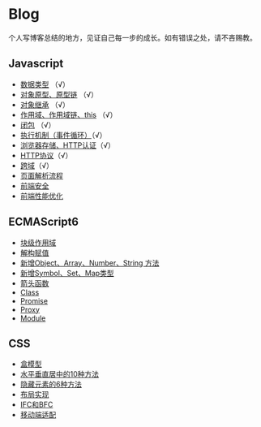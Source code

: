 # Blog
个人写博客总结的地方，见证自己每一步的成长。如有错误之处，请不吝赐教。

## Javascript
- [数据类型](https://github.com/xxicao/Blog/blob/master/JavaScript/数据类型.md) （√）
- [对象原型、原型链](https://github.com/xxicao/Blog/blob/master/JavaScript/对象原型、原型链.md) （√）
- [对象继承](https://github.com/xxicao/Blog/blob/master/JavaScript/对象继承.md) （√）
- [作用域、作用域链、this](https://github.com/xxicao/Blog/blob/master/JavaScript/作用域、作用域链.md) （√）
- [闭包](https://github.com/xxicao/Blog/blob/master/JavaScript/闭包.md) （√）
- [执行机制（事件循环）](https://github.com/xxicao/Blog/blob/master/JavaScript/执行机制（事件循环）.md)（√）
- [浏览器存储、HTTP认证](https://github.com/xxicao/Blog/blob/master/JavaScript/浏览器存储.md)（√）
- [HTTP协议](https://github.com/xxicao/Blog/blob/master/JavaScript/HTTP协议.md)（√）
- [跨域](https://github.com/xxicao/Blog/blob/master/JavaScript/跨域.md)（√）
- [页面解析流程](https://github.com/xxicao/Blog/blob/master/JavaScript/页面解析流程.md)
- [前端安全](https://github.com/xxicao/Blog/blob/master/JavaScript/前端安全.md)
- [前端性能优化](https://github.com/xxicao/Blog/blob/master/JavaScript/前端性能优化.md)

## ECMAScript6
- [块级作用域](https://github.com/xxicao/Blog/blob/master/ECMAScript6/块级作用域.md)
- [解构赋值](https://github.com/xxicao/Blog/blob/master/ECMAScript6/解构赋值.md)
- [新增Object、Array、Number、String 方法](https://github.com/xxicao/Blog/blob/master/ECMAScript6/新增常用方法.md)
- [新增Symbol、Set、Map类型](https://github.com/xxicao/Blog/blob/master/ECMAScript6/新增数据类型.md)
- [箭头函数](https://github.com/xxicao/Blog/blob/master/ECMAScript6/箭头函数.md)
- [Class](https://github.com/xxicao/Blog/blob/master/ECMAScript6/Class.md)
- [Promise](https://github.com/xxicao/Blog/blob/master/ECMAScript6/Promise.md)
- [Proxy](https://github.com/xxicao/Blog/blob/master/ECMAScript6/Proxy.md)
- [Module](https://github.com/xxicao/Blog/blob/master/ECMAScript6/Module.md)

## CSS
- [盒模型](https://github.com/xxicao/Blog/blob/master/CSS/盒模型.md)
- [水平垂直居中的10种方法](https://github.com/xxicao/Blog/blob/master/CSS/水平垂直居中.md)
- [隐藏元素的6种方法](https://github.com/xxicao/Blog/blob/master/CSS/隐藏元素.md)
- [布局实现](https://github.com/xxicao/Blog/blob/master/CSS/布局实现.md)
- [IFC和BFC](https://github.com/xxicao/Blog/blob/master/CSS/IFC和BFC.md)
- [移动端适配](https://github.com/xxicao/Blog/blob/master/CSS/移动端适配.md)


